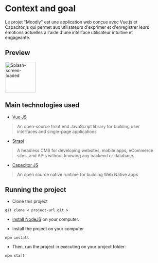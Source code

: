# Context and goal

Le projet "Moodly" est une application web conçue avec Vue.js et Capacitor.js qui permet aux utilisateurs d'exprimer et d'enregistrer leurs émotions actuelles à l'aide d'une interface utilisateur intuitive et engageante.

## Preview

<img src="https://i.ibb.co/Y8CZDK9/Splash-screen-loaded.png" alt="Splash-screen-loaded" height=100>

## Main technologies used

- [Vue JS](https://vuejs.org/)

> An open-source front end JavaScript library for building user interfaces and single-page applications

- [Strapi](http://strapi.io/)

> A headless CMS for developing websites, mobile apps, eCommerce sites, and APIs without knowing any backend or database.

- [Capacitor JS](http://capacitorjs.com/)

> An open source native runtime for building Web Native apps

## Running the project

- Clone this project
```
git clone < project-url.git >
```

- [Install NodeJS](https://nodejs.org/en/) on your computer.

- Install the project on your computer
```
npm install
```

- Then, run the project in executing on your project folder:

```
npm start
```
